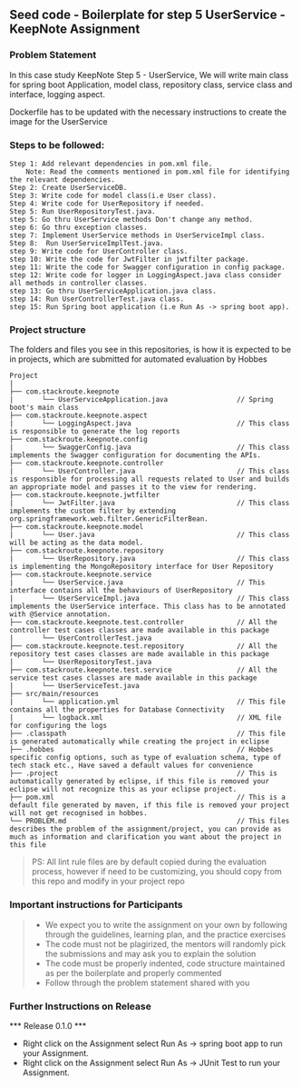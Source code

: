 ## Seed code - Boilerplate for step 5 UserService - KeepNote Assignment

### Problem Statement

In this case study KeepNote Step 5 - UserService, We will write main class for spring boot Application, model class, repository class, service class and interface, logging aspect.

Dockerfile has to be updated with the necessary instructions to create the image for the UserService

### Steps to be followed:

    Step 1: Add relevant dependencies in pom.xml file. 
        Note: Read the comments mentioned in pom.xml file for identifying the relevant dependencies.
    Step 2: Create UserServiceDB.
    Step 3: Write code for model class(i.e User class).
    Step 4: Write code for UserRepository if needed.
    Step 5: Run UserRepositoryTest.java. 
    step 5: Go thru UserService methods Don't change any method.
    step 6: Go thru exception classes.
    step 7: Implement UserService methods in UserServiceImpl class.
    Step 8:  Run UserServiceImplTest.java.
    step 9: Write code for UserController class.
    step 10: Write the code for JwtFilter in jwtfilter package.
    step 11: Write the code for Swagger configuration in config package.
    step 12: Write code for logger in LoggingAspect.java class consider all methods in controller classes.
    step 13: Go thru UserServiceApplication.java class.
    step 14: Run UserControllerTest.java class.
    step 15: Run Spring boot application (i.e Run As -> spring boot app).


### Project structure

The folders and files you see in this repositories, is how it is expected to be in projects, which are submitted for automated evaluation by Hobbes

    Project
	|
	├── com.stackroute.keepnote
	|	    └── UserServiceApplication.java                 // Spring boot's main class
	├── com.stackroute.keepnote.aspect
	|	    └── LoggingAspect.java                          // This class is responsible to generate the log reports
	├── com.stackroute.keepnote.config             
    |       └── SwaggerConfig.java                          // This class implements the Swagger configuration for documenting the APIs.
	├── com.stackroute.keepnote.controller
	|		└── UserController.java                         // This class is responsible for processing all requests related to User and builds an appropriate model and passes it to the view for rendering.
	├── com.stackroute.keepnote.jwtfilter             
    |       └── JwtFilter.java                              // This class implements the custom filter by extending org.springframework.web.filter.GenericFilterBean.
	├── com.stackroute.keepnote.model
	|		└── User.java                                   // This class will be acting as the data model.
	├── com.stackroute.keepnote.repository
	|		└── UserRepository.java                         // This class is implementing the MongoRepository interface for User Repository
	├── com.stackroute.keepnote.service
	|		└── UserService.java                            // This interface contains all the behaviours of UserRepository
	|		└── UserServiceImpl.java                        // This class implements the UserService interface. This class has to be annotated with @Service annotation.
	├── com.stackroute.keepnote.test.controller             // All the controller test cases classes are made available in this package
	|		└── UserControllerTest.java
	├── com.stackroute.keepnote.test.repository             // All the repository test cases classes are made available in this package
	|		└── UserRepositoryTest.java
	├── com.stackroute.keepnote.test.service                // All the service test cases classes are made available in this package
	|		└── UserServiceTest.java
	├── src/main/resources
	|		└── application.yml                             // This file contains all the properties for Database Connectivity
	|		└── logback.xml                                 // XML file for configuring the logs
	├── .classpath			                                // This file is generated automatically while creating the project in eclipse
	├── .hobbes   			                                // Hobbes specific config options, such as type of evaluation schema, type of tech stack etc., Have saved a default values for convenience
	├── .project			                                // This is automatically generated by eclipse, if this file is removed your eclipse will not recognize this as your eclipse project. 
	├── pom.xml 			                                // This is a default file generated by maven, if this file is removed your project will not get recognised in hobbes.
	└── PROBLEM.md  		                                // This files describes the problem of the assignment/project, you can provide as much as information and clarification you want about the project in this file

> PS: All lint rule files are by default copied during the evaluation process, however if need to be customizing, you should copy from this repo and modify in your project repo

### Important instructions for Participants
> - We expect you to write the assignment on your own by following through the guidelines, learning plan, and the practice exercises
> - The code must not be plagirized, the mentors will randomly pick the submissions and may ask you to explain the solution
> - The code must be properly indented, code structure maintained as per the boilerplate and properly commented
> - Follow through the problem statement shared with you

### Further Instructions on Release

*** Release 0.1.0 ***

- Right click on the Assignment select Run As -> spring boot app to run your Assignment.
- Right click on the Assignment select Run As -> JUnit Test to run your Assignment.